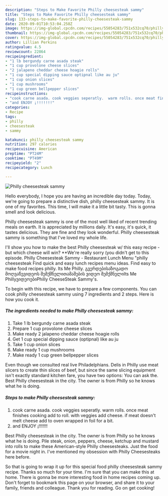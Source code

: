 ```yaml
---
description: "Steps to Make Favorite Philly cheesesteak sammy"
title: "Steps to Make Favorite Philly cheesesteak sammy"
slug: 133-steps-to-make-favorite-philly-cheesesteak-sammy
date: 2020-09-01T10:53:04.258Z
image: https://img-global.cpcdn.com/recipes/55054283/751x532cq70/philly-cheesesteak-sammy-recipe-main-photo.jpg
thumbnail: https://img-global.cpcdn.com/recipes/55054283/751x532cq70/philly-cheesesteak-sammy-recipe-main-photo.jpg
cover: https://img-global.cpcdn.com/recipes/55054283/751x532cq70/philly-cheesesteak-sammy-recipe-main-photo.jpg
author: Lillian Perkins
ratingvalue: 4.5
reviewcount: 22864
recipeingredient:
- "1 lb bergundy carne asada steak"
- "1 cup provolone cheese slices"
- "2 jalapeno cheddar cheese hoagie rolls"
- "1 cup special dipping sauce optipnal like au ju"
- "1 cup onion slices"
- "1 cup mushrooms"
- "1 cup green bellpepper slices"
recipeinstructions:
- "cook carne asada. cook veggies seperatly.  warm rolls. once meat finishes cooking add to roll. with veggies add cheese.  if meat doesn&#39;t melt cheese add to oven wrapped in foil for a bit."
- "and ENJOY ¡!!!!!!!"
categories:
- Recipe
tags:
- philly
- cheesesteak
- sammy

katakunci: philly cheesesteak sammy 
nutrition: 297 calories
recipecuisine: American
preptime: "PT24M"
cooktime: "PT49M"
recipeyield: "2"
recipecategory: Lunch

---
```



![Philly cheesesteak sammy](https://img-global.cpcdn.com/recipes/55054283/751x532cq70/philly-cheesesteak-sammy-recipe-main-photo.jpg)

Hello everybody, I hope you are having an incredible day today. Today, we're going to prepare a distinctive dish, philly cheesesteak sammy. It is one of my favorites. This time, I will make it a little bit tasty. This is gonna smell and look delicious.

Philly cheesesteak sammy is one of the most well liked of recent trending meals on earth. It is appreciated by millions daily. It's easy, it's quick, it tastes delicious. They are fine and they look wonderful. Philly cheesesteak sammy is something that I've loved my whole life.

I&#39;ll show you how to make the best Philly cheesesteak w/ this easy recipe - but which cheese will win? **We&#39;re really sorry (you didn&#39;t get to this episode. Philly Cheesesteak Sammy - Restaurant Lunch Menu &#34;philly cheesesteak Find quick and easy lunch recipes menu ideas. Find easy to make food recipes philly. Its Me Philly. გვერდებისაზოგადო მოღვაწევიდეოს შემქმნელითამაშების ვიდეო შემქმნელიIts Me PhillyვიდეოებიPhilly CheeseSteak Sammy&#39;s.


To begin with this recipe, we have to prepare a few components. You can cook philly cheesesteak sammy using 7 ingredients and 2 steps. Here is how you cook it.

<!--inarticleads1-->

##### The ingredients needed to make Philly cheesesteak sammy:

1. Take 1 lb bergundy carne asada steak
1. Prepare 1 cup provolone cheese slices
1. Make ready 2 jalapeno cheddar cheese hoagie rolls
1. Get 1 cup special dipping sauce (optipnal) like au ju
1. Take 1 cup onion slices
1. Make ready 1 cup mushrooms
1. Make ready 1 cup green bellpepper slices


Even though we consulted real live Philadelphians. Delis in Philly use meat slicers to create thin slices of beef, but since the same slicing equipment isn&#39;t exactly standard kitchen fare, you have two options: You can ask the. Best Philly cheesesteak in the city. The owner is from Philly so he knows what he is doing. 

<!--inarticleads2-->

##### Steps to make Philly cheesesteak sammy:

1. cook carne asada. cook veggies seperatly.  warm rolls. once meat finishes cooking add to roll. with veggies add cheese.  if meat doesn&#39;t melt cheese add to oven wrapped in foil for a bit.
1. and ENJOY ¡!!!!!!!


Best Philly cheesesteak in the city. The owner is from Philly so he knows what he is doing. Pile steak, onion, peppers, cheese, ketchup and mustard into rolls to make these American-style Philly cheesesteaks. Just the food for a movie night in. I&#39;ve mentioned my obsession with Philly Cheesesteaks here before. 

So that is going to wrap it up for this special food philly cheesesteak sammy recipe. Thanks so much for your time. I'm sure that you can make this at home. There is gonna be more interesting food in home recipes coming up. Don't forget to bookmark this page on your browser, and share it to your family, friends and colleague. Thank you for reading. Go on get cooking!
